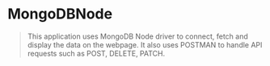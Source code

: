 # MongoDBNode
> This application uses MongoDB Node driver to connect, fetch and display the data on the webpage. It also uses POSTMAN to handle API requests such as POST, DELETE, PATCH.

